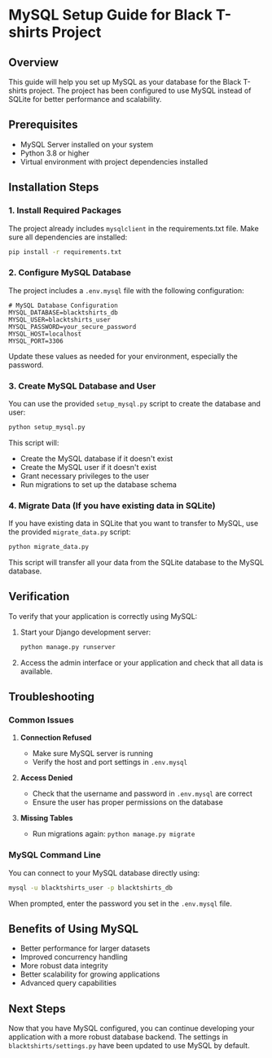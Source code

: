 # MySQL Setup Guide for Black T-shirts Project

## Overview

This guide will help you set up MySQL as your database for the Black T-shirts project. The project has been configured to use MySQL instead of SQLite for better performance and scalability.

## Prerequisites

- MySQL Server installed on your system
- Python 3.8 or higher
- Virtual environment with project dependencies installed

## Installation Steps

### 1. Install Required Packages

The project already includes `mysqlclient` in the requirements.txt file. Make sure all dependencies are installed:

```bash
pip install -r requirements.txt
```

### 2. Configure MySQL Database

The project includes a `.env.mysql` file with the following configuration:

```
# MySQL Database Configuration
MYSQL_DATABASE=blacktshirts_db
MYSQL_USER=blacktshirts_user
MYSQL_PASSWORD=your_secure_password
MYSQL_HOST=localhost
MYSQL_PORT=3306
```

Update these values as needed for your environment, especially the password.

### 3. Create MySQL Database and User

You can use the provided `setup_mysql.py` script to create the database and user:

```bash
python setup_mysql.py
```

This script will:
- Create the MySQL database if it doesn't exist
- Create the MySQL user if it doesn't exist
- Grant necessary privileges to the user
- Run migrations to set up the database schema

### 4. Migrate Data (If you have existing data in SQLite)

If you have existing data in SQLite that you want to transfer to MySQL, use the provided `migrate_data.py` script:

```bash
python migrate_data.py
```

This script will transfer all your data from the SQLite database to the MySQL database.

## Verification

To verify that your application is correctly using MySQL:

1. Start your Django development server:
   ```bash
   python manage.py runserver
   ```

2. Access the admin interface or your application and check that all data is available.

## Troubleshooting

### Common Issues

1. **Connection Refused**
   - Make sure MySQL server is running
   - Verify the host and port settings in `.env.mysql`

2. **Access Denied**
   - Check that the username and password in `.env.mysql` are correct
   - Ensure the user has proper permissions on the database

3. **Missing Tables**
   - Run migrations again: `python manage.py migrate`

### MySQL Command Line

You can connect to your MySQL database directly using:

```bash
mysql -u blacktshirts_user -p blacktshirts_db
```

When prompted, enter the password you set in the `.env.mysql` file.

## Benefits of Using MySQL

- Better performance for larger datasets
- Improved concurrency handling
- More robust data integrity
- Better scalability for growing applications
- Advanced query capabilities

## Next Steps

Now that you have MySQL configured, you can continue developing your application with a more robust database backend. The settings in `blacktshirts/settings.py` have been updated to use MySQL by default.